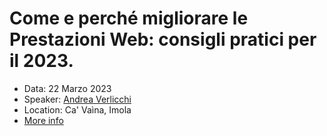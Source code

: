 # Come e perché migliorare le Prestazioni Web: consigli pratici per il 2023.

- Data: 22 Marzo 2023
- Speaker: [Andrea Verlicchi](http://andreaverlicchi.eu)
- Location: Ca' Vaìna, Imola
- [More info](https://www.meetup.com/it-IT/devromagna/events/291862771/)

